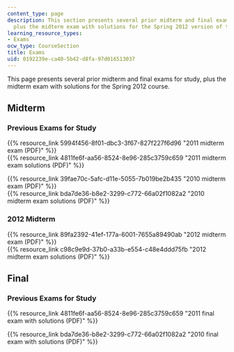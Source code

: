 ```yaml
---
content_type: page
description: This section presents several prior midterm and final exams for study,
  plus the midterm exam with solutions for the Spring 2012 version of the course.
learning_resource_types:
- Exams
ocw_type: CourseSection
title: Exams
uid: 0192239e-ca40-5b42-d8fa-97d016513037
---
```


This page presents several prior midterm and final exams for study, plus the midterm exam with solutions for the Spring 2012 course.

Midterm
-------

### Previous Exams for Study

{{% resource_link 5994f456-8f01-dbc3-3f67-827f227f6d96 "2011 midterm exam (PDF)" %}}  
{{% resource_link 4811fe6f-aa56-8524-8e96-285c3759c659 "2011 midterm exam solutions (PDF)" %}}

{{% resource_link 39fae70c-5afc-d11e-5055-7b019be2b435 "2010 midterm exam (PDF)" %}}  
{{% resource_link bda7de36-b8e2-3299-c772-66a02f1082a2 "2010 midterm exam solutions (PDF)" %}}

### 2012 Midterm

{{% resource_link 89fa2392-41ef-177a-6001-7655a89490ab "2012 midterm exam (PDF)" %}}  
{{% resource_link c98c9e9d-37b0-a33b-e554-c48e4ddd75fb "2012 midterm exam solutions (PDF)" %}}

Final
-----

### Previous Exams for Study

{{% resource_link 4811fe6f-aa56-8524-8e96-285c3759c659 "2011 final exam with solutions (PDF)" %}}

{{% resource_link bda7de36-b8e2-3299-c772-66a02f1082a2 "2010 final exam with solutions (PDF)" %}}